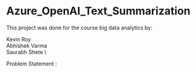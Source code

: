 # Azure_OpenAI_Text_Summarization
This project was done for the course big data analytics by:

Kevin Roy \
Abhishek Varma \
Saurabh Shete \

Problem Statement :
